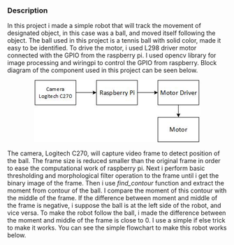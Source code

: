 ### Description

In this project i made a simple robot that will track the movement of designated object, in this case was a ball, and moved itself following the object. The ball used in this project is a tennis ball with solid color, made it easy to be identified. To drive the motor, i used L298 driver motor connected with the GPIO from the raspberry pi. I used opencv library for image processing and wiringpi to control the GPIO from raspberry. Block diagram of the component used in this project can be seen below. 

<!-- ![block diagram](https://github.com/falithurrahman/ball_tracking_robot/blob/master/block_diagram.jpg) -->

<p align="center">
  <img  src="https://github.com/falithurrahman/ball_tracking_robot/blob/master/block_diagram.jpg">
</p>

The camera, Logitech C270, will capture video frame to detect  position of the ball. The frame size is reduced smaller than the original frame in order to ease the computational work of raspberry pi. Next i perform basic thresholding and morphological filter operation to the frame until i get the binary image of the frame. Then i use *find_contour* function and extract the moment from contour of the ball. I compare the moment of this contour with the middle of the frame. If the difference between moment and middle of the frame is negative, i suppose the ball is at the left side of the robot, and vice versa. To make the robot follow the ball, i made the difference between the moment and middle of the frame is close to 0. I use a simple if else trick to make it works. You can see the simple flowchart to make this robot works below.

